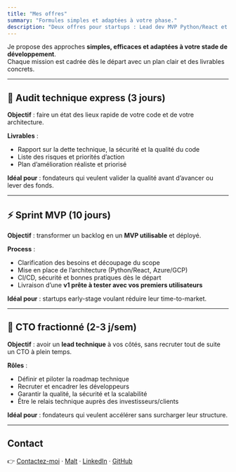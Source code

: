 ```yaml
---
title: "Mes offres"
summary: "Formules simples et adaptées à votre phase."
description: "Deux offres pour startups : Lead dev MVP Python/React et CTO fractionné 2–3 j/semaine. De l’idée au produit fiable, APIs, cloud et mentoring."
---
```


Je propose des approches **simples, efficaces et adaptées à votre stade de développement**.  
Chaque mission est cadrée dès le départ avec un plan clair et des livrables concrets.  

---

## 🚀 Audit technique express (3 jours)

**Objectif** : faire un état des lieux rapide de votre code et de votre architecture.

**Livrables** :
- Rapport sur la dette technique, la sécurité et la qualité du code
- Liste des risques et priorités d’action
- Plan d’amélioration réaliste et priorisé

**Idéal pour** : fondateurs qui veulent valider la qualité avant d’avancer ou lever des fonds.

---

## ⚡ Sprint MVP (10 jours)

**Objectif** : transformer un backlog en un **MVP utilisable** et déployé.

**Process** :
- Clarification des besoins et découpage du scope
- Mise en place de l’architecture (Python/React, Azure/GCP)
- CI/CD, sécurité et bonnes pratiques dès le départ
- Livraison d’une **v1 prête à tester avec vos premiers utilisateurs**

**Idéal pour** : startups early-stage voulant réduire leur time-to-market.

---

## 🎯 CTO fractionné (2-3 j/sem)

**Objectif** : avoir un **lead technique** à vos côtés, sans recruter tout de suite un CTO à plein temps.

**Rôles** :
- Définir et piloter la roadmap technique
- Recruter et encadrer les développeurs
- Garantir la qualité, la sécurité et la scalabilité
- Être le relais technique auprès des investisseurs/clients

**Idéal pour** : fondateurs qui veulent accélérer sans surcharger leur structure.

---

## Contact

👉 [Contactez-moi](mailto:tribouil@gmail.com) · [Malt](https://www.malt.fr/profile/florenttribouilloy) · [LinkedIn](https://www.linkedin.com/in/florenttribouilloy) · [GitHub](https://github.com/tribouille)
